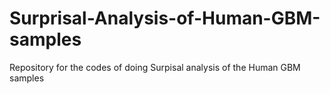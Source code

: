 # Surprisal-Analysis-of-Human-GBM-samples
Repository for the codes of doing Surpisal analysis of the Human GBM samples
